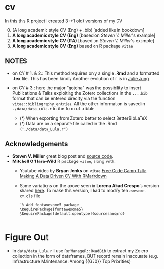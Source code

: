 # cv

In this this R project I  created 3 (+1 old) versions of my CV

0. (A long academic style CV (Eng) + .bib) [added like in bookdown]
1. **A long academic style CV (Eng)** [based on _Steven V. Miller_'s example]
2. **A long academic style CV (ITA)** [based on _Steven V. Miller_'s example]
3. **A long academic style CV (Eng)** based on R package `vitae` 


## NOTES
+ on CV # 1. & 2.:  This method requires only a single **.Rmd** and a formatted **.tex** file. This has been kindly 
Another evolution of it is in [Julie Jung](https://www.jungjulie.com/2020/01/12/update-your-cv-in-r-markdown/)

+ on CV # 3.: here the major "gotcha" was the possibility to insert Publications & Talks exploiting the Zotero collections in the `....bib` format that can be entered direclty via the function `vitae::bibliography_entries`. All the other information is saved in `./data/data_Lula.r` in the form of tribble 

    + (*) When exporting from Zotero better to select BetterBibLaTeX 
    + (*) Data are on a separate file called in the .Rmd `("./data/data_Lula.r")`


## Acknowledgements  
+ **Steven V. Miller** great blog post and [source code](http://svmiller.com/blog/2016/03/svm-r-markdown-cv/). 
+ **Mitchell O'Hara-Wild** R package `vitae`, along with:
    + Youtube video by **Bryan Jenks** on `vitae` [Free Code Camp Talk: Making A Data Driven CV With RMarkdown](https://www.youtube.com/watch?v=cMlRAiQUdD8&t=113s) 
    + Some variations on the above seen in **Lorena Abad Crespo**'s version shared [here](https://github.com/loreabad6/R-CV). To make this version, I had to modify teh `awesome-cv.cls` file

          `% Add fontawesome5 package 
          \RequirePackage{fontawesome5}
          \RequirePackage[default,opentype]{sourcesanspro}
          `
# Figure Out

+ In `data/data_Lula.r` I use `RefManageR::ReadBib` to extract my Zotero collection in the form of dataframes, BUT record remain inaccurate (e.g. Infrastructure Maintenance: Among {{G20}} Top Priorities)